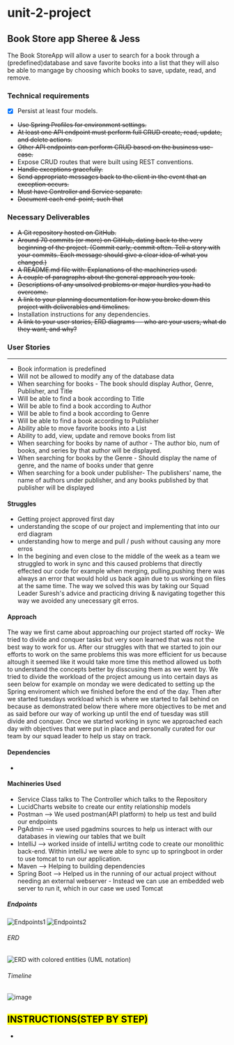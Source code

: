 # unit-2-project
## Book Store app Sheree &amp; Jess

The Book StoreApp will allow a user to search for a book through a (predefined)database and save favorite books into a list that they will also be able to mangage by choosing which books to save, update, read, and remove.

### Technical requirements
- [x] Persist at least four models.
* ~~Use Spring Profiles for environment settings.~~
* ~~At least one API endpoint must perform full CRUD create, read, update, and delete actions.~~
* ~~Other API endpoints can perform CRUD based on the business use-case.~~
* Expose CRUD routes that were built using REST conventions.
* ~~Handle exceptions gracefully.~~
* ~~Send appropriate messages back to the client in the event that an exception occurs.~~
* ~~Must have Controller and Service separate.~~
* ~~Document each end-point, such that~~

### Necessary Deliverables
* ~~A Git repository hosted on GitHub.~~
* ~~Around 70 commits (or more) on GitHub, dating back to the very beginning of the project. (Commit early, commit often. Tell a story with your commits. Each message should give a clear idea of what you changed.)~~
* ~~A README.md file with:
Explanations of the machineries used.~~
* ~~A couple of paragraphs about the general approach you took.~~
* ~~Descriptions of any unsolved problems or major hurdles you had to overcome.~~
* ~~A link to your planning documentation for how you broke down this project with deliverables and timelines.~~
* Installation instructions for any dependencies.
* ~~A link to your user stories, ERD diagrams — who are your users, what do they want, and why?~~

### User Stories
***
* Book information is predefined
* Will not be allowed to modify any of the database data 
* When searching for books - The book should display Author, Genre, Publisher, and Title
* Will be able to find a book according to Title
* Will be able to find a book according to Author
* Will be able to find a book according to Genre
* Will be able to find a book according to Publisher
* Ability able to move favorite books into a List
* Ability to add, view, update and remove books from list
* When searching for books by name of author - The author bio, num of books, and series by that author will be displayed.
* When searching for books by the Genre - Should display the name of genre, and the name of books under that genre
* When searching for a book under publisher- The publishers' name, the name of authors under publisher, and any books published by that publisher will be displayed

#### Struggles
* Getting project approved first day 
* understanding the scope of our project and implementing that into our erd diagram
* understanding how to merge and pull / push without causing any more erros
* In the begining and even close to the middle of the week as a team we struggled to work in sync and this caused problems that directly effected our code for example when merging, pulling,pushing there was always an error that would hold us back again due to us working on files at the same time. The way we solved this was by taking our Squad Leader Suresh's advice and practicing driving & navigating together this way we avoided any unecessary git erros.


#### Approach
The way we first came about approaching our project started off rocky- We tried to divide and conquer tasks but very soon learned that was not the best way to work for us. After our struggles with that we started to join our efforts to work on the same problems this was more efficient for us because altough it seemed like it would take more time this method allowed us both to understand the concepts better by disscusing them as we went by. We tried to divide the workload of the project amoung us into certain days as seen below for example on monday we were dedicated to setting up the Spring enviroment which we finished before the end of the day. Then after we started tuesdays workload which is where we started to fall behind on because as demonstrated below there where more objectives to be met and as said before our way of working up until the end of tuesday was still divide and conquer. Once we started working in sync we approached each day with objectives that were put in place and personally curated for our team by our squad leader to help us stay on track.

#### Dependencies
*

#### Machineries Used
* Service Class talks to The Controller which talks to the Repository
* LucidCharts website to create our entity relationship models
* Postman --> We used postman(API platform) to help us test and build our endpoints
* PgAdmin --> we used pgadmins sources to help us interact with our databases in viewing our tables that we built
* IntelliJ --> worked inside of intelliJ wrtitng code to create our monolithic back-end. Within intelliJ we were able to sync up to springboot in order to use tomcat to run our application.
* Maven --> Helping to building dependencies
* Spring Boot --> Helped us in the running of our actual project without needing an external webserver - Instead we can use an embedded web server to run it, which in our case we used Tomcat
##### Endpoints
![Endpoints1](https://user-images.githubusercontent.com/87440131/148090619-c19d091c-79a9-4c27-8eef-c25fe6782682.jpg)
![Endpoints2](https://user-images.githubusercontent.com/87440131/148090637-71497e99-cb71-4c75-abf2-b88fdafa584a.jpg)
###### ERD
![ERD with colored entities (UML notation)](https://user-images.githubusercontent.com/87440131/148090715-d84a159d-05e6-468b-86b6-367f8777aa73.png)
###### Timeline
![image](https://user-images.githubusercontent.com/87440131/148092580-acfd1470-5c46-49fa-a921-5a157a2b653d.png)

 ## <mark>INSTRUCTIONS(STEP BY STEP) </mark>
*
